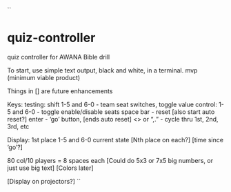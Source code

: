 ``
# quiz-controller
quiz controller for AWANA Bible drill

To start, use simple text output, black and white, in a terminal.
mvp (minimum viable product)

Things in [] are future enhancements

Keys:
testing:
shift 1-5 and 6-0 - team seat switches, toggle value
control:
1-5 and 6-0 - toggle enable/disable seats
space bar - reset [also start auto reset?]
enter - ‘go’ button, [ends auto reset]
<> or “,.” - cycle thru 1st, 2nd, 3rd, etc

Display:
1st place
1-5 and 6-0 current state
[Nth place on each?]
[time since ‘go’?]

80 col/10 players = 8 spaces each
[Could do 5x3 or 7x5 big numbers, or just use big text]
[Colors later]

[Display on projectors?]
``

